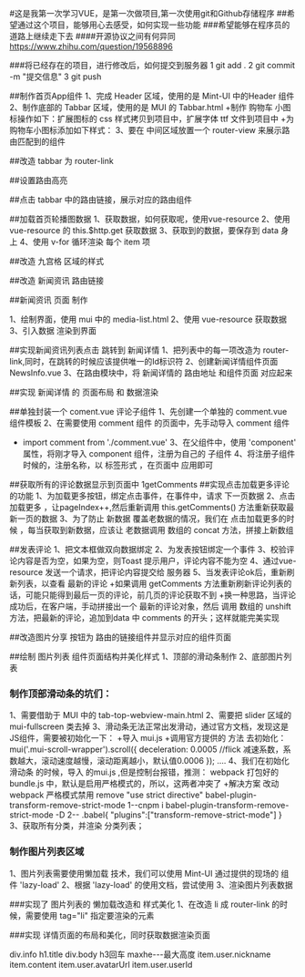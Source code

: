 #这是我第一次学习VUE，是第一次做项目,第一次使用git和Github存储程序
##希望通过这个项目，能够用心去感受，如何实现一些功能
###希望能够在程序员的道路上继续走下去
####开源协议之间有何异同
  https://www.zhihu.com/question/19568896


 ###将已经存在的项目，进行修改后，如何提交到服务器
1 git add .
2 git commit -m "提交信息"
3 git push

##制作首页App组件
1、完成 Header 区域，使用的是 Mint-UI 中的Header 组件
2、制作底部的 Tabbar 区域，使用的是 MUI 的 Tabbar.html
+制作 购物车 小图标操作如下：扩展图标的 css 样式拷贝到项目中，扩展字体 ttf 文件到项目中 
+为购物车小图标添加如下样式：<span class="mui-icon mui-icon-extra mui-icon-extra-cart">
3、要在 中间区域放置一个 router-view 来展示路由匹配到的组件

##改造 tabbar 为 router-link 

##设置路由高亮

##点击 tabbar 中的路由链接，展示对应的路由组件


##加载首页轮播图数据
1、获取数据，如何获取呢，使用vue-resource
2、使用 vue-resource 的 this.$http.get 获取数据
3、获取到的数据，要保存到 data 身上
4、使用 v-for 循环渲染 每个 item 项

##改造 九宫格 区域的样式

##改造 新闻资讯 路由链接

##新闻资讯 页面 制作

1、绘制界面，使用 mui 中的 media-list.html
2、使用 vue-resource 获取数据
3、引入数据 渲染到界面

##实现新闻资讯列表点击 跳转到 新闻详情
1、把列表中的每一项改造为 router-link,同时，在跳转的时候应该提供唯一的Id标识符
2、创建新闻详情组件页面 NewsInfo.vue
3、在路由模块中，将 新闻详情的 路由地址 和组件页面 对应起来

##实现 新闻详情 的 页面布局 和 数据渲染

##单独封装一个 coment.vue 评论子组件
1、先创建一个单独的 comment.vue 组件模板
2、在需要使用 comment 组件 的页面中，先手动导入 comment 组件
+ import comment from './comment.vue'
3、在父组件中，使用 'component' 属性，将刚才导入 component 组件，注册为自己的 子组件
4、将注册子组件时候的，注册名称，以 标签形式 ，在页面中 应用即可

##获取所有的评论数据显示到页面中
1getComments
##实现点击加载更多评论的功能
1、为加载更多按钮，绑定点击事件，在事件中，请求 下一页数据
2、点击加载更多 ，让pageIndex++,然后重新调用 this.getComments() 方法重新获取最新一页的数据
3、为了防止 新数据 覆盖老数据的情况，我们在 点击加载更多的时候 ，每当获取到新数据，应该让 老数据调用 数组的 concat 方法，拼接上新数组

##发表评论
1、把文本框做双向数据绑定
2、为发表按钮绑定一个事件
3、校验评论内容是否为空，如果为空，则Toast 提示用户，评论内容不能为空
4、通过vue-resource 发送一个请求，把评论内容提交给 服务器
5、当发表评论ok后，重新刷新列表，以查看  最新的评论
+如果调用 getComments 方法重新刷新评论列表的话，可能只能得到最后一页的评论，前几页的评论获取不到
+换一种思路，当评论成功后，在客户端，手动拼接出一个 最新的评论对象，然后 调用 数组的 unshift 方法，把最新的评论，追加到data 中 comments 的开头；这样就能完美实现

##改造图片分享 按钮为 路由的链接组件并显示对应的组件页面

##绘制 图片列表 组件页面结构并美化样式
1、顶部的滑动条制作
2、底部图片列表
### 制作顶部滑动条的坑们：
1、需要借助于 MUI 中的 tab-top-webview-main.html
2、需要把 slider 区域的 mui-fullscreen 类去掉
3、滑动条无法正常出发滑动，通过官方文档，发现这是JS组件，需要被初始化一下：
+导入 mui.js
+调用官方提供的 方法 去初始化：
mui('.mui-scroll-wrapper').scroll({
	deceleration: 0.0005 //flick 减速系数，系数越大，滚动速度越慢，滚动距离越小，默认值0.0006
});
....
4、我们在初始化滑动条 的时候，导入 的mui.js ,但是控制台报错，推测：
webpack 打包好的 bundle.js 中，默认是启用严格模式的，所以，这两者冲突了
+解决方案
改动webpack 严格模式禁用 remove "use strict directive"
babel-plugin-transform-remove-strict-mode
1--cnpm i babel-plugin-transform-remove-strict-mode -D
2--
.babel{
  "plugins":["transform-remove-strict-mode"]
}
3、获取所有分类，并渲染 分类列表；

### 制作图片列表区域
1、图片列表需要使用懒加载 技术，我们可以使用 Mint-UI 通过提供的现场的 组件 'lazy-load'
2、根据 'lazy-load' 的使用文档，尝试使用
3、渲染图片列表数据

###实现了 图片列表的 懒加载改造和 样式美化
1、在改造 li 成 router-link 的时候，需要使用 tag="li" 指定要渲染的元素


###实现 详情页面的布局和美化，同时获取数据渲染页面

div.info
h1.title
div.body
h3回车
maxhe---最大高度
item.user.nickname
item.content
item.user.avatarUrl
item.user.userId














